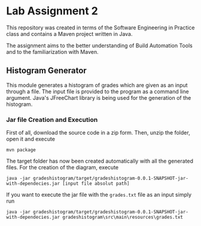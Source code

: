 # Lab Assignment 2
This repository was created in terms of the Software Engineering in Practice class and contains a Maven project written in Java. 

The assignment aims to the better understanding of Build Automation Tools and to the familiarization with Maven.

## Histogram Generator

This module generates a histogram of grades which are given as an input through a file. The input file is provided
to the program as a command line argument. Java's JFreeChart library is being used for the generation of the histogram.

### Jar file Creation and Execution

First of all, download the source code in a zip form. Then, unzip the folder, open it and execute

```mvn package```

The target folder has now been created automatically with all the generated files. For the creation of the diagram, execute

```java -jar gradeshistogram/target/gradeshistogram-0.0.1-SNAPSHOT-jar-with-dependecies.jar [input file absolut path]```

If you want to execute the jar file with the `grades.txt` file as an input simply run

```java -jar gradeshistogram/target/gradeshistogram-0.0.1-SNAPSHOT-jar-with-dependecies.jar gradeshistogram\src\main\resources\grades.txt```